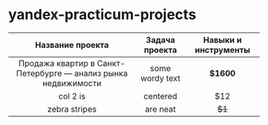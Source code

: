 # yandex-practicum-projects

| Название проекта  | Задача проекта  | Навыки и инструменты |
|:-----------------:|:---------------:|:--------------------:|
| Продажа квартир в Санкт-Петербурге — анализ рынка недвижимости         | some wordy text |     **$1600**        |
| col 2 is          | centered        |         $12          |
| zebra stripes     | are neat        |        ~~$1~~        |
